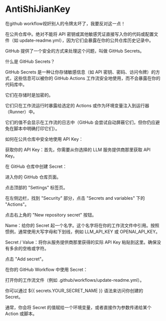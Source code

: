 # AntiShiJianKey
在github workflow视奸别人的令牌太坏了，我要反对这一点！

在公共仓库中。绝对不能将 API 密钥或其他敏感凭证直接写入你的代码或配置文件（如 update-readme.yml），因为它们会暴露在你的公共仓库历史记录中。

GitHub 提供了一个安全的方式来处理这个问题，叫做 GitHub Secrets。

什么是 GitHub Secrets？

GitHub Secrets 是一种让你存储敏感信息（如 API 密钥、密码、访问令牌）的方式，这些信息可以被你的 GitHub Actions 工作流安全地使用，而不会暴露在你的代码库中。

它们在存储时是加密的。

它们只在工作流运行时暴露给选定的 Actions 或作为环境变量注入到运行器（Runner）中。

它们的值不会显示在工作流的日志中（GitHub 会尝试自动屏蔽它们，但你仍应避免在脚本中明确打印它们）。

如何在公共仓库中安全地使用 API Key：

获取你的 API Key：首先，你需要从你选择的 LLM 服务提供商那里获取 API Key。

在 GitHub 仓库中创建 Secret：

进入你的 GitHub 仓库页面。

点击顶部的 "Settings" 标签页。

在左侧边栏，找到 "Security" 部分，点击 "Secrets and variables" 下的 "Actions"。

点击右上角的 "New repository secret" 按钮。

Name：给你的 Secret 起一个名字。这个名字将在你的工作流文件中引用。按照惯例，通常使用大写字母和下划线，例如 LLM_API_KEY 或 OPENAI_API_KEY。

Secret / Value：将你从服务提供商那里获得的实际 API Key 粘贴到这里。确保没有多余的空格或字符。

点击 "Add secret"。

在你的 GitHub Workflow 中使用 Secret：

打开你的工作流文件（例如 .github/workflows/update-readme.yml）。

你可以通过 ${{ secrets.YOUR_SECRET_NAME }} 语法来访问你创建的 Secret。

通常，你会将 Secret 的值赋给一个环境变量，或者直接作为参数传递给某个 Action 或脚本。

